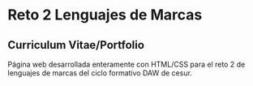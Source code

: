 # Reto 2 Lenguajes de Marcas 
## Curriculum Vitae/Portfolio 

Página web desarrollada enteramente con HTML/CSS para el reto 2 de lenguajes de marcas del ciclo formativo DAW de cesur.